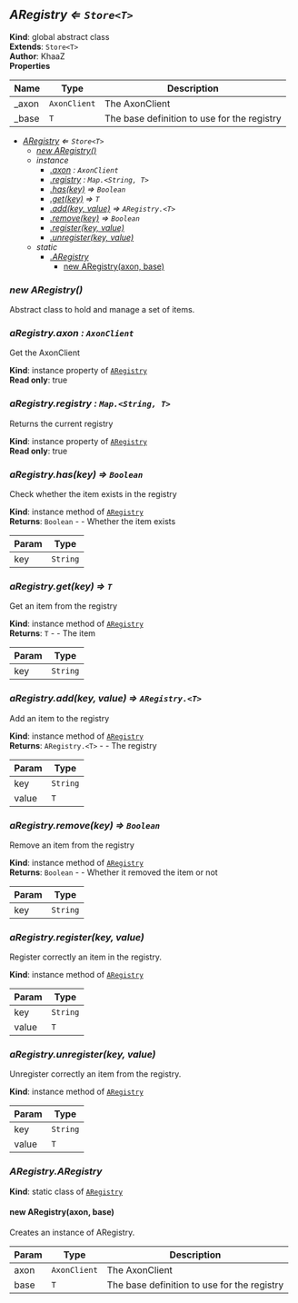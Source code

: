<a name="ARegistry"></a>

## *ARegistry ⇐ <code>Store&lt;T&gt;</code>*
**Kind**: global abstract class  
**Extends**: <code>Store&lt;T&gt;</code>  
**Author**: KhaaZ  
**Properties**

| Name | Type | Description |
| --- | --- | --- |
| _axon | <code>AxonClient</code> | The AxonClient |
| _base | <code>T</code> | The base definition to use for the registry |


* *[ARegistry](#ARegistry) ⇐ <code>Store&lt;T&gt;</code>*
    * *[new ARegistry()](#new_ARegistry_new)*
    * _instance_
        * *[.axon](#ARegistry+axon) : <code>AxonClient</code>*
        * *[.registry](#ARegistry+registry) : <code>Map.&lt;String, T&gt;</code>*
        * *[.has(key)](#ARegistry+has) ⇒ <code>Boolean</code>*
        * *[.get(key)](#ARegistry+get) ⇒ <code>T</code>*
        * *[.add(key, value)](#ARegistry+add) ⇒ <code>ARegistry.&lt;T&gt;</code>*
        * *[.remove(key)](#ARegistry+remove) ⇒ <code>Boolean</code>*
        * *[.register(key, value)](#ARegistry+register)*
        * *[.unregister(key, value)](#ARegistry+unregister)*
    * _static_
        * *[.ARegistry](#ARegistry.ARegistry)*
            * [new ARegistry(axon, base)](#new_ARegistry.ARegistry_new)

<a name="new_ARegistry_new"></a>

### *new ARegistry()*
Abstract class to hold and manage a set of items.

<a name="ARegistry+axon"></a>

### *aRegistry.axon : <code>AxonClient</code>*
Get the AxonClient

**Kind**: instance property of [<code>ARegistry</code>](#ARegistry)  
**Read only**: true  
<a name="ARegistry+registry"></a>

### *aRegistry.registry : <code>Map.&lt;String, T&gt;</code>*
Returns the current registry

**Kind**: instance property of [<code>ARegistry</code>](#ARegistry)  
**Read only**: true  
<a name="ARegistry+has"></a>

### *aRegistry.has(key) ⇒ <code>Boolean</code>*
Check whether the item exists in the registry

**Kind**: instance method of [<code>ARegistry</code>](#ARegistry)  
**Returns**: <code>Boolean</code> - - Whether the item exists  

| Param | Type |
| --- | --- |
| key | <code>String</code> | 

<a name="ARegistry+get"></a>

### *aRegistry.get(key) ⇒ <code>T</code>*
Get an item from the registry

**Kind**: instance method of [<code>ARegistry</code>](#ARegistry)  
**Returns**: <code>T</code> - - The item  

| Param | Type |
| --- | --- |
| key | <code>String</code> | 

<a name="ARegistry+add"></a>

### *aRegistry.add(key, value) ⇒ <code>ARegistry.&lt;T&gt;</code>*
Add an item to the registry

**Kind**: instance method of [<code>ARegistry</code>](#ARegistry)  
**Returns**: <code>ARegistry.&lt;T&gt;</code> - - The registry  

| Param | Type |
| --- | --- |
| key | <code>String</code> | 
| value | <code>T</code> | 

<a name="ARegistry+remove"></a>

### *aRegistry.remove(key) ⇒ <code>Boolean</code>*
Remove an item from the registry

**Kind**: instance method of [<code>ARegistry</code>](#ARegistry)  
**Returns**: <code>Boolean</code> - - Whether it removed the item or not  

| Param | Type |
| --- | --- |
| key | <code>String</code> | 

<a name="ARegistry+register"></a>

### *aRegistry.register(key, value)*
Register correctly an item in the registry.

**Kind**: instance method of [<code>ARegistry</code>](#ARegistry)  

| Param | Type |
| --- | --- |
| key | <code>String</code> | 
| value | <code>T</code> | 

<a name="ARegistry+unregister"></a>

### *aRegistry.unregister(key, value)*
Unregister correctly an item from the registry.

**Kind**: instance method of [<code>ARegistry</code>](#ARegistry)  

| Param | Type |
| --- | --- |
| key | <code>String</code> | 
| value | <code>T</code> | 

<a name="ARegistry.ARegistry"></a>

### *ARegistry.ARegistry*
**Kind**: static class of [<code>ARegistry</code>](#ARegistry)  
<a name="new_ARegistry.ARegistry_new"></a>

#### new ARegistry(axon, base)
Creates an instance of ARegistry.


| Param | Type | Description |
| --- | --- | --- |
| axon | <code>AxonClient</code> | The AxonClient |
| base | <code>T</code> | The base definition to use for the registry |


